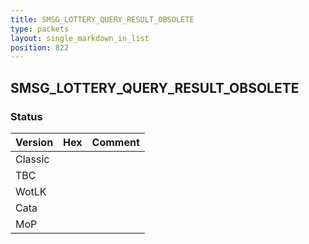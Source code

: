 ```yaml
---
title: SMSG_LOTTERY_QUERY_RESULT_OBSOLETE
type: packets
layout: single_markdown_in_list
position: 822
---
```


## SMSG_LOTTERY_QUERY_RESULT_OBSOLETE

### Status

Version    | Hex        | Comment
---------- | ---------- | ---------- 
Classic    |            |
TBC        |            |
WotLK      |            |
Cata       |            |
MoP        |            |
